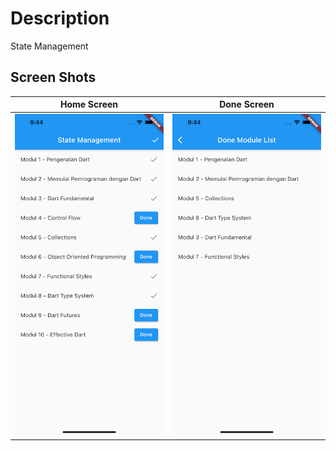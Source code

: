 # Description

State Management

## Screen Shots
Home Screen | Done Screen
:----------:|:-------------:
<img src="/assets/images/home.png" width=300/> | <img src="/assets/images/done.png" width=300/>
